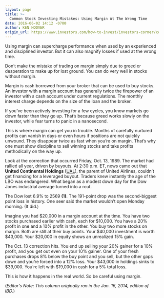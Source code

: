 ```yaml
---
layout: page
title: >-
  Common Stock Investing Mistakes: Using Margin At The Wrong Time
date: 2016-06-02 14:12 -0700
author: KEN HOOVER
origin_url: https://www.investors.com/how-to-invest/investors-corner/common-stock-investing-mistakes-using-margin-at-the-wrong-time
---
```





Using margin can supercharge performance when used by an experienced and disciplined investor. But it can also magnify losses if used at the wrong time.


Don’t make the mistake of trading on margin simply due to greed or desperation to make up for lost ground. You can do very well in stocks without margin.


Margin is cash borrowed from your broker that can be used to buy stocks. An investor with a margin account has generally twice the firepower of an investor with a cash account under current regulations. The monthly interest charge depends on the size of the loan and the broker.


If you’ve been actively investing for a few cycles, you know markets go down faster than they go up. That’s because greed works slowly on the investor, while fear turns to panic in a nanosecond.


This is where margin can get you in trouble. Months of carefully nurtured profits can vanish in days or even hours if positions are not quickly unwound. They disappear twice as fast when you’re on margin. That’s why one must show discipline to sell winning stocks and take profits methodically on the way up.


Look at the correction that occurred Friday, Oct. 13, 1989. The market had rallied all year, driven by buyouts. At 2:30 p.m. ET, news came out that **United Continental Holdings** ([UAL](https://research.investors.com/quote.aspx?symbol=UAL)), the parent of United Airlines, couldn’t get financing for a leveraged buyout. Traders knew instantly the age of the LBO was endangered. What began as a modest down day for the Dow Jones industrial average turned into a rout.


The Dow lost 6.9% to 2569 **(1)**. The 191-point drop was the second-biggest point loss in history. One seer said the market wouldn’t open Monday morning. (It did.)


Imagine you had \$20,000 in a margin account at the time. You have two stocks purchased earlier with cash, each for \$10,000. You have a 20% profit in one and a 10% profit in the other. You buy two more stocks on margin. Both are still at their buy points. Your \$40,000 investment is worth \$43,000. Your \$20,000 in equity shows an unrealized 15% gain.


The Oct. 13 correction hits. You end up selling your 20% gainer for a 10% profit, and you get out even on your 10% gainer. One of your fresh purchases drops 8% below the buy point and you sell, but the other gaps down and you’re forced into a 12% loss. Your \$43,000 in holdings sinks to \$39,000. You’re left with \$19,000 in cash for a 5% total loss.


This is how it happens in the real world. So be careful using margin.


(*Editor's Note: This column originally ran in the Jan. 16, 2014, edition of IBD.*)




